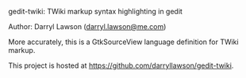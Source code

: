 gedit-twiki: TWiki markup syntax highlighting in gedit

Author: Darryl Lawson (darryl.lawson@me.com)

More accurately, this is a GtkSourceView language definition for TWiki markup.

This project is hosted at https://github.com/darryllawson/gedit-twiki.
